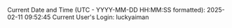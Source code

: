 Current Date and Time (UTC - YYYY-MM-DD HH:MM:SS formatted): 2025-02-11 09:52:45
Current User's Login: luckyaiman
